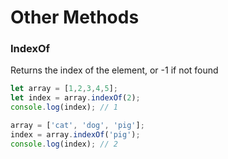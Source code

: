 # Other Methods

### IndexOf

Returns the index of the element, or -1 if not found

```javascript
let array = [1,2,3,4,5];
let index = array.indexOf(2);
console.log(index); // 1

array = ['cat', 'dog', 'pig'];
index = array.indexOf('pig');
console.log(index); // 2
```

